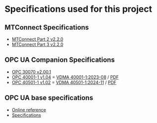 # Specifications used for this project

## MTConnect Specifications

- [MTConnect Part 2 v2.2.0](https://docs.mtconnect.org/MBSD_MTConnect_Part_2_2-2-0.pdf)
- [MTConnect Part 3 v2.2.0](https://docs.mtconnect.org/MBSD_MTConnect_Part_3_2-2-0.pdf)

## OPC UA Companion Specifications

- [OPC 30070 v2.00.1](https://opcfoundation.org/developer-tools/documents/view/211)
- [OPC 40001-1 v1.04](https://reference.opcfoundation.org/Machinery/v103/docs/) = [VDMA 40001-1:2023-08](https://www.vdma.eu/catalog-detail/-/catalog/34636) / [PDF](./VDMA_40001-1_2023-08_OPC_UA_for_Machinery.pdf)
- [OPC 40501-1 v1.02](https://reference.opcfoundation.org/MachineTool/v102/docs/) = [VDMA 40501-1:2024-11](https://www.vdma.eu/catalog-detail/-/catalog/19445) / [PDF](./VDMA_40501-1_2024-11_OPC_UA_for_Machine_Tools.pdf)

## OPC UA base specifications

- [Online reference](https://reference.opcfoundation.org)
- [Specifications](https://opcfoundation.org/developer-tools/documents/?type=Specification)
